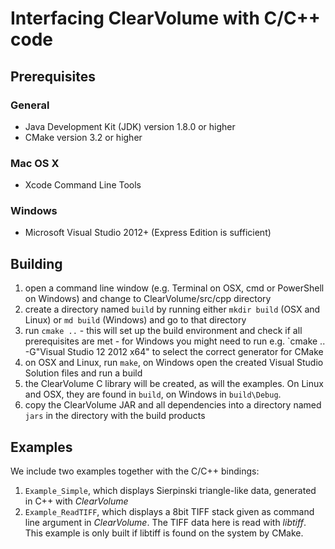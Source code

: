 Interfacing ClearVolume with C/C++ code
=======================================

## Prerequisites

### General

* Java Development Kit (JDK) version 1.8.0 or higher
* CMake version 3.2 or higher

### Mac OS X

* Xcode Command Line Tools

### Windows

* Microsoft Visual Studio 2012+ (Express Edition is sufficient)


## Building

1. open a command line window (e.g. Terminal on OSX, cmd or PowerShell on Windows) and change to ClearVolume/src/cpp directory
2. create a directory named `build` by running either `mkdir build` (OSX and Linux) or `md build` (Windows) and go to that directory
3. run `cmake ..` - this will set up the build environment and check if all prerequisites are met - for Windows you might need to run e.g. `cmake .. -G"Visual Studio 12 2012 x64" to select the correct generator for CMake
4. on OSX and Linux, run `make`, on Windows open the created Visual Studio Solution files and run a build
5. the ClearVolume C library will be created, as will the examples. On Linux and OSX, they are found in `build`, on Windows in `build\Debug`.
6. copy the ClearVolume JAR and all dependencies into a directory named `jars` in the directory with the build products

## Examples

We include two examples together with the C/C++ bindings:

1. `Example_Simple`, which displays Sierpinski triangle-like data, generated in C++ with _ClearVolume_
2. `Example_ReadTIFF`, which displays a 8bit TIFF stack given as command line argument in _ClearVolume_. The TIFF data here is read with _libtiff_. This example is only built if libtiff is found on the system by CMake.
